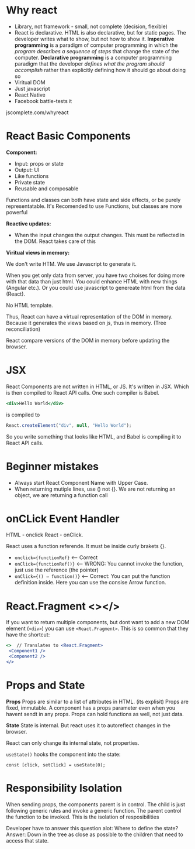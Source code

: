# Why react

- Library, not framework - small, not complete (decision, flexible)
- React is declarative. HTML is also declarative, but for static pages. The developer writes what to show, but not how to show it. 
**Imperative programming** is a paradigm of computer programming in which the *program describes a sequence of steps* that change the state of the computer.
**Declarative programming** is a computer programming paradigm that the developer *defines what the program should accomplish* rather than explicitly defining how it should go about doing so
- Viritual DOM
- Just javascript
- React Native
- Facebook battle-tests it

jscomplete.com/whyreact

# React Basic Components

**Component:** 

- Input: props or state
- Output: UI
- Like functions
- Private state
- Reusable and composable

Functions and classes can both have state and side effects, or be purely representatable. 
It's Recomended to use Functions, but classes are more powerful

**Reactive updates:** 

- When the input changes the output changes. This must be reflected in the DOM. React takes care of this

**Viritual views in memory:**

We don't write HTM. We use Javascript to generate it. 

When you get only data from server, you have two choises for doing more with that data than just html. You could enhance HTML with new things (Angular etc.). Or you could use javascript to genereate html from the data (React). 

No HTML template.

Thus, React can have a virtual representation of the DOM in memory. Because it generates the views based on js, thus in memory. (Tree reconciliation) 

React compare versions of the DOM in memory before updating the browser. 

# JSX 

React Components are not written in HTML, or JS. It's written in JSX. Which is then compiled to React API calls. One such compiler is Babel. 

```jsx
<div>Hello World</div>
```
is compiled to 
```jsx
React.createElement("div", null, "Hello World");
```
So you write something that looks like HTML, and Babel is compiling it to React API calls.

# Beginner mistakes

- Always start React Component Name with Upper Case. 
- When returning mutiple lines, use () not {}. We are not returning an object, we are returning a function call 

# onCLick Event Handler

HTML - onclick
React - onClick. 

React uses a function referende. It must be inside curly brakets {}. 
- `onclick={functionRef}` <-- Correct
- `onClick={functionRef()}` <-- WRONG: You cannot invoke the function, just use the reference (the pointer)
- `onClick={() ⇒ function()}` <-- Correct: You can put the function definition inside. Here you can use the consise Arrow function. 

# React.Fragment <></>

If you want to return multiple components, but dont want to add a new DOM element (`<div>`) you can use `<React.Fragment>`. This is so common that they have the shortcut: 

```jsx
<>  // Translates to <React.Fragment>
 <Component1 /> 
 <Component2 />
</>
```

# Props and State

**Props**
Props are similar to a list of attributes in HTML. (its explisit)
Props are fixed, immutable.
A component has a props parameter even when you havent sendt in any props. 
Props can hold functions as well, not just data. 

**State**
State is internal. But react uses it to autoreflect changes in the browser.

React can only change its internal state, not properties.

`useState()` hooks the component into the state:
```JSX
const [click, setClick] = useState(0);
```


# Responsibility Isolation 

When sending props, the components parent is in control. 
The child is just following generic rules and invoke a generic function. 
The parent control the function to be invoked. This is the isolation of resposibilities 

Developer have to answer this question alot: Where to define the state? Answer: Down in the tree as close as possible to the children that need to access that state. 
